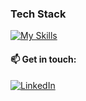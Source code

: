 ### Tech Stack
[![My Skills](https://skillicons.dev/icons?i=js,html,css,react,vscode,github,git)](https://skillicons.dev)

#### 📫 Get in touch:
 
[![LinkedIn](https://img.shields.io/badge/LinkedIn-0077B5?style=for-the-badge&logo=linkedin&logoColor=white)](https://www.linkedin.com/in/susannah-bennett-a16627181/)

<!--
**sfbennett/sfbennett** is a ✨ _special_ ✨ repository because its `README.md` (this file) appears on your GitHub profile.

Here are some ideas to get you started:

- 🔭 I’m currently working on ...
- 🌱 I’m currently learning ...
- 👯 I’m looking to collaborate on ...
- 🤔 I’m looking for help with ...
- 💬 Ask me about ...
- 📫 How to reach me: ...
- 😄 Pronouns: ...
- ⚡ Fun fact: ...

### Hi there 👋

## 🚀 About Me

## 🌱 Currently Exploring
-->
